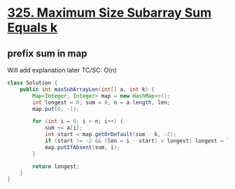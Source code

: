 # [325. Maximum Size Subarray Sum Equals k](https://leetcode.com/problems/maximum-size-subarray-sum-equals-k/)

## prefix sum in map
Will add explanation later
TC/SC: O(n)
```java
class Solution {
    public int maxSubArrayLen(int[] a, int k) {
        Map<Integer, Integer> map = new HashMap<>();
        int longest = 0, sum = 0, n = a.length, len;
        map.put(0, -1);

        for (int i = 0; i < n; i++) {
            sum += a[i];
            int start = map.getOrDefault(sum - k, -2);
            if (start != -2 && (len = i - start) > longest) longest = len;
            map.putIfAbsent(sum, i);
        }

        return longest;
    }
}
```